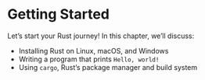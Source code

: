 # Getting Started

Let’s start your Rust journey! In this chapter, we’ll discuss:

* Installing Rust on Linux, macOS, and Windows
* Writing a program that prints `Hello, world!`
* Using `cargo`, Rust’s package manager and build system

